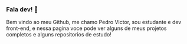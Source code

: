 ### Fala dev! 👋
<p>Bem vindo ao meu Github, me chamo Pedro Victor, sou estudante e dev front-end, e nessa pagina voce pode ver alguns de meus projetos completos e alguns repositorios de estudo!</p>
<!--
**PedroBVictor/PedroBVictor** is a ✨ _special_ ✨ repository because its `README.md` (this file) appears on your GitHub profile.

Here are some ideas to get you started:

- 🔭 Atualmente a procura de um primeiro emprego como desenvolvedor front-end junior ...
- 🌱 Estudando ReactJS ...
- 💬 Entre em contato comigo: pedro20002victor@gmail.com ...
-->

<div align = "center">
  <a href="https://github.com/PedroBVictor">
  <img height = "180em" src = "https://github-readme-stats.vercel.app/api?username=PedroBVictor&show_icons=true&theme=dracula&include_all_commits=true&count_private=true" />
  <img height = "180em" src = "https://github-readme-stats.vercel.app/api/top-langs/?username=PedroBVictor&layout=compact&langs_count=7&theme=dracula" />
</div>

